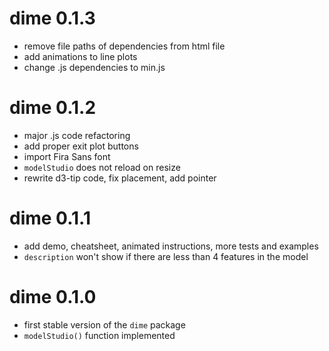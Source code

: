 # dime 0.1.3
* remove file paths of dependencies from html file
* add animations to line plots
* change .js dependencies to min.js

# dime 0.1.2
* major .js code refactoring
* add proper exit plot buttons
* import Fira Sans font
* `modelStudio` does not reload on resize
* rewrite d3-tip code, fix placement, add pointer

# dime 0.1.1
* add demo, cheatsheet, animated instructions, more tests and examples
* `description` won't show if there are less than 4 features in the model

# dime 0.1.0
* first stable version of the `dime` package
* `modelStudio()` function implemented
